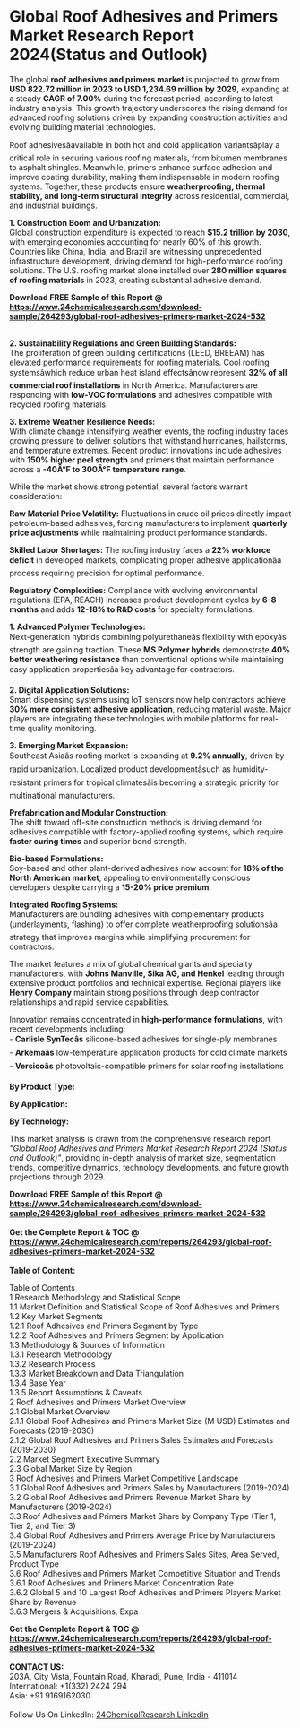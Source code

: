 <h1>Global Roof Adhesives and Primers Market Research Report 2024(Status and Outlook)</h1><p>The global <strong>roof adhesives and primers market</strong> is projected to grow from <strong>USD 822.72 million in 2023 to USD 1,234.69 million by 2029</strong>, expanding at a steady <strong>CAGR of 7.00%</strong> during the forecast period, according to latest industry analysis. This growth trajectory underscores the rising demand for advanced roofing solutions driven by expanding construction activities and evolving building material technologies.</p><p>Roof adhesivesâavailable in both hot and cold application variantsâplay a critical role in securing various roofing materials, from bitumen membranes to asphalt shingles. Meanwhile, primers enhance surface adhesion and improve coating durability, making them indispensable in modern roofing systems. Together, these products ensure <strong>weatherproofing, thermal stability, and long-term structural integrity</strong> across residential, commercial, and industrial buildings.</p><p><strong>1. Construction Boom and Urbanization:</strong><br>
Global construction expenditure is expected to reach <strong>$15.2 trillion by 2030</strong>, with emerging economies accounting for nearly 60% of this growth. Countries like China, India, and Brazil are witnessing unprecedented infrastructure development, driving demand for high-performance roofing solutions. The U.S. roofing market alone installed over <strong>280 million squares of roofing materials</strong> in 2023, creating substantial adhesive demand.</p><div><b>Download FREE Sample of this Report @ 
            <a href="https://www.24chemicalresearch.com/download-sample/264293/global-roof-adhesives-primers-market-2024-532">
            https://www.24chemicalresearch.com/download-sample/264293/global-roof-adhesives-primers-market-2024-532</a></b></div><br><p><strong>2. Sustainability Regulations and Green Building Standards:</strong><br>
The proliferation of green building certifications (LEED, BREEAM) has elevated performance requirements for roofing materials. Cool roofing systemsâwhich reduce urban heat island effectsânow represent <strong>32% of all commercial roof installations</strong> in North America. Manufacturers are responding with <strong>low-VOC formulations</strong> and adhesives compatible with recycled roofing materials.</p><p><strong>3. Extreme Weather Resilience Needs:</strong><br>
With climate change intensifying weather events, the roofing industry faces growing pressure to deliver solutions that withstand hurricanes, hailstorms, and temperature extremes. Recent product innovations include adhesives with <strong>150% higher peel strength</strong> and primers that maintain performance across a <strong>-40Â°F to 300Â°F temperature range</strong>.</p><p>While the market shows strong potential, several factors warrant consideration:</p><p><strong>Raw Material Price Volatility:</strong> Fluctuations in crude oil prices directly impact petroleum-based adhesives, forcing manufacturers to implement <strong>quarterly price adjustments</strong> while maintaining product performance standards.</p><p><strong>Skilled Labor Shortages:</strong> The roofing industry faces a <strong>22% workforce deficit</strong> in developed markets, complicating proper adhesive applicationâa process requiring precision for optimal performance.</p><p><strong>Regulatory Complexities:</strong> Compliance with evolving environmental regulations (EPA, REACH) increases product development cycles by <strong>6-8 months</strong> and adds <strong>12-18% to R&amp;D costs</strong> for specialty formulations.</p><p><strong>1. Advanced Polymer Technologies:</strong><br>
Next-generation hybrids combining polyurethaneâs flexibility with epoxyâs strength are gaining traction. These <strong>MS Polymer hybrids</strong> demonstrate <strong>40% better weathering resistance</strong> than conventional options while maintaining easy application propertiesâa key advantage for contractors.</p><p><strong>2. Digital Application Solutions:</strong><br>
Smart dispensing systems using IoT sensors now help contractors achieve <strong>30% more consistent adhesive application</strong>, reducing material waste. Major players are integrating these technologies with mobile platforms for real-time quality monitoring.</p><p><strong>3. Emerging Market Expansion:</strong><br>
Southeast Asiaâs roofing market is expanding at <strong>9.2% annually</strong>, driven by rapid urbanization. Localized product developmentâsuch as humidity-resistant primers for tropical climatesâis becoming a strategic priority for multinational manufacturers.</p><p><strong>Prefabrication and Modular Construction:</strong><br>
    The shift toward off-site construction methods is driving demand for adhesives compatible with factory-applied roofing systems, which require <strong>faster curing times</strong> and superior bond strength.</p><p><strong>Bio-based Formulations:</strong><br>
    Soy-based and other plant-derived adhesives now account for <strong>18% of the North American market</strong>, appealing to environmentally conscious developers despite carrying a <strong>15-20% price premium</strong>.</p><p><strong>Integrated Roofing Systems:</strong><br>
    Manufacturers are bundling adhesives with complementary products (underlayments, flashing) to offer complete weatherproofing solutionsâa strategy that improves margins while simplifying procurement for contractors.</p><p>The market features a mix of global chemical giants and specialty manufacturers, with <strong>Johns Manville, Sika AG, and Henkel</strong> leading through extensive product portfolios and technical expertise. Regional players like <strong>Henry Company</strong> maintain strong positions through deep contractor relationships and rapid service capabilities.</p><p>Innovation remains concentrated in <strong>high-performance formulations</strong>, with recent developments including:<br>
- <strong>Carlisle SynTecâs</strong> silicone-based adhesives for single-ply membranes<br>
- <strong>Arkemaâs</strong> low-temperature application products for cold climate markets<br>
- <strong>Versicoâs</strong> photovoltaic-compatible primers for solar roofing installations</p><p><strong>By Product Type:</strong></p><p><strong>By Application:</strong></p><p><strong>By Technology:</strong></p><p>This market analysis is drawn from the comprehensive research report <em>"Global Roof Adhesives and Primers Market Research Report 2024 (Status and Outlook)"</em>, providing in-depth analysis of market size, segmentation trends, competitive dynamics, technology developments, and future growth projections through 2029.</p><div><b>Download FREE Sample of this Report @ 
            <a href="https://www.24chemicalresearch.com/download-sample/264293/global-roof-adhesives-primers-market-2024-532">
            https://www.24chemicalresearch.com/download-sample/264293/global-roof-adhesives-primers-market-2024-532</a></b></div><br><div><b>Get the Complete Report & TOC @ 
            <a href="https://www.24chemicalresearch.com/reports/264293/global-roof-adhesives-primers-market-2024-532">
            https://www.24chemicalresearch.com/reports/264293/global-roof-adhesives-primers-market-2024-532</a></b></div><br>
            <b>Table of Content:</b><p>Table of Contents<br />
1 Research Methodology and Statistical Scope<br />
1.1 Market Definition and Statistical Scope of Roof Adhesives and Primers<br />
1.2 Key Market Segments<br />
1.2.1 Roof Adhesives and Primers Segment by Type<br />
1.2.2 Roof Adhesives and Primers Segment by Application<br />
1.3 Methodology & Sources of Information<br />
1.3.1 Research Methodology<br />
1.3.2 Research Process<br />
1.3.3 Market Breakdown and Data Triangulation<br />
1.3.4 Base Year<br />
1.3.5 Report Assumptions & Caveats<br />
2 Roof Adhesives and Primers Market Overview<br />
2.1 Global Market Overview<br />
2.1.1 Global Roof Adhesives and Primers Market Size (M USD) Estimates and Forecasts (2019-2030)<br />
2.1.2 Global Roof Adhesives and Primers Sales Estimates and Forecasts (2019-2030)<br />
2.2 Market Segment Executive Summary<br />
2.3 Global Market Size by Region<br />
3 Roof Adhesives and Primers Market Competitive Landscape<br />
3.1 Global Roof Adhesives and Primers Sales by Manufacturers (2019-2024)<br />
3.2 Global Roof Adhesives and Primers Revenue Market Share by Manufacturers (2019-2024)<br />
3.3 Roof Adhesives and Primers Market Share by Company Type (Tier 1, Tier 2, and Tier 3)<br />
3.4 Global Roof Adhesives and Primers Average Price by Manufacturers (2019-2024)<br />
3.5 Manufacturers Roof Adhesives and Primers Sales Sites, Area Served, Product Type<br />
3.6 Roof Adhesives and Primers Market Competitive Situation and Trends<br />
3.6.1 Roof Adhesives and Primers Market Concentration Rate<br />
3.6.2 Global 5 and 10 Largest Roof Adhesives and Primers Players Market Share by Revenue<br />
3.6.3 Mergers & Acquisitions, Expa</p><div><b>Get the Complete Report & TOC @ 
            <a href="https://www.24chemicalresearch.com/reports/264293/global-roof-adhesives-primers-market-2024-532">
            https://www.24chemicalresearch.com/reports/264293/global-roof-adhesives-primers-market-2024-532</a></b></div><br><b>CONTACT US:</b><br>
            203A, City Vista, Fountain Road, Kharadi, Pune, India - 411014<br>
            International: +1(332) 2424 294<br>
            Asia: +91 9169162030 <br><br>
            Follow Us On LinkedIn: <a href="https://www.linkedin.com/company/24chemicalresearch/">24ChemicalResearch LinkedIn</a>